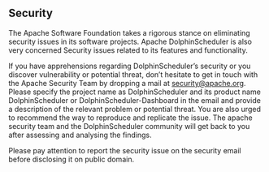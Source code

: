 ## Security
The Apache Software Foundation takes a rigorous stance on eliminating security issues in its software projects. Apache DolphinScheduler is also very concerned Security issues related to its features and functionality.

If you have apprehensions regarding DolphinScheduler’s security or you discover vulnerability or potential threat, don’t hesitate to get in touch with the Apache Security Team by dropping a mail at [security@apache.org](mailto:security@apache.org). Please specify the project name as DolphinScheduler and its product name DolphinScheduler or DolphinScheduler-Dashboard in the email and provide a description of the relevant problem or potential threat. You are also urged to recommend the way to reproduce and replicate the issue. The apache security team and the DolphinScheduler community will get back to you after assessing and analysing the findings.

Please pay attention to report the security issue on the security email before disclosing it on public domain.

